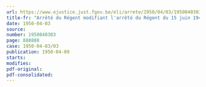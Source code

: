 ```yaml
---
url: https://www.ejustice.just.fgov.be/eli/arrete/1950/04/03/1950040303/justel
title-fr: "Arrêté du Régent modifiant l'arrêté du Régent du 15 juin 1949, portant agréation d'entreprises d'assurances aux fins de la garantie des responsabilités civiles soumises au contrôle de l'Etat"
date: 1950-04-03
source:
number: 1950040303
page: 888888
case: 1950-04-03/03
publication: 1950-04-09
starts:
modifies:
pdf-original:
pdf-consolidated:
---
```


